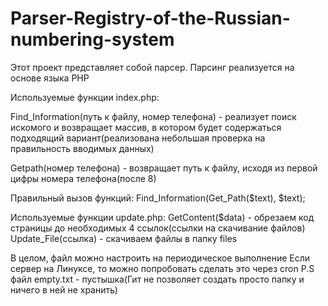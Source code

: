 # Parser-Registry-of-the-Russian-numbering-system
Этот проект представляет собой парсер. Парсинг реализуется на основе языка PHP

Используемые функции index.php:

Find_Information(путь к файлу, номер телефона) - реализует поиск искомого и возвращает массив, в котором будет содержаться подходящий вариант(реализована небольшая проверка на правильность вводимых данных)

Getpath(номер телефона) - возвращает путь к файлу, исходя из первой цифры номера телефона(после 8)

Правильный вызов функций:
Find_Information(Get_Path($text), $text);

Используемые функции update.php:
GetContent($data) - обрезаем код страницы до необходимых 4 ссылок(ссылки на скачивание файлов)
Update_File(ссылка) - скачиваем файлы в папку files


В целом, файл можно настроить на периодическое выполнение
Если сервер на Линуксе, то можно попробовать сделать это через cron
P.S файл empty.txt - пустышка(Гит не позволяет создать просто папку и ничего в ней не хранить)
